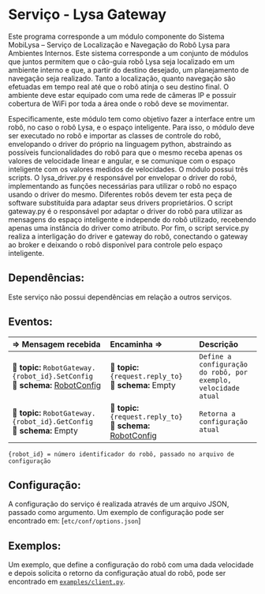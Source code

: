 Serviço - Lysa Gateway
==================

Este programa corresponde a um módulo componente do Sistema MobiLysa – Serviço de Localização e Navegação do Robô Lysa para Ambientes Internos. Este sistema corresponde a um conjunto de módulos que juntos permitem que o cão-guia robô Lysa seja localizado em um ambiente interno e que, a partir do destino desejado, um planejamento de navegação seja realizado. Tanto a localização, quanto navegação são efetuadas em tempo real até que o robô atinja o seu destino final. O ambiente deve estar equipado com uma rede de câmeras IP e possuir cobertura de WiFi por toda a área onde o robô deve se movimentar.

Especificamente, este módulo tem como objetivo fazer a interface entre um robô, no caso o robô Lysa, e o espaço inteligente. Para isso, o módulo deve ser executado no robô e importar as classes de controle do robô, envelopando o driver do próprio na linguagem python, abstraindo as possíveis funcionalidades do robô para que o mesmo receba apenas os valores de velocidade linear e angular, e se comunique com o espaço inteligente com os valores medidos de velocidades.
O módulo possui três scripts. O  lysa_driver.py  é responsável por envelopar o driver do robô, implementando as funções necessárias para utilizar o robô no espaço usando o driver do mesmo. Diferentes robôs devem ter esta peça de software substituída para adaptar seus drivers proprietários. O script gateway.py  é o responsável por adaptar o driver do robô para utilizar as mensagens do espaço inteligente e independe do robô utilizado, recebendo apenas uma instância do driver como atributo. Por fim, o script service.py  realiza a interligação do driver  e gateway  do robô, conectando o gateway ao broker e deixando o robô disponível para controle pelo espaço inteligente.

Dependências:
-----
Este serviço não possui dependências em relação a outros serviços.

Eventos:
--------
<img width=850/> ⇒ Mensagem recebida | <img width=850/> Encaminha ⇒ | <img width=500/> Descrição  
:------------ | :-------- | :----------
:incoming_envelope: **topic:** `RobotGateway.{robot_id}.SetConfig` <br> :gem: **schema:** [RobotConfig] | :incoming_envelope: **topic:** `{request.reply_to}` <br> :gem: **schema:** Empty | `Define a configuração do robô, por exemplo, velocidade atual`
:incoming_envelope: **topic:** `RobotGateway.{robot_id}.GetConfig` <br> :gem: **schema:** Empty | :incoming_envelope: **topic:** `{request.reply_to}` <br> :gem: **schema:** [RobotConfig] | `Retorna a configuração atual`

[Empty]: https://github.com/protocolbuffers/protobuf/blob/master/src/google/protobuf/empty.proto
[RobotConfig]: https://github.com/labviros/is-msgs/tree/master/docs#is.robot.RobotConfig
```
{robot_id} = número identificador do robô, passado no arquivo de configuração
```

Configuração:
----------------
A configuração do serviço é realizada através de um arquivo JSON, passado como argumento. Um exemplo de configuração pode ser encontrado em: [`etc/conf/options.json`]

Exemplos:
------------
Um exemplo, que define a configuração do robô com uma dada velocidade e depois solicita o retorno da configuração atual do robô, pode ser encontrado em [`examples/client.py`](examples/client.py).


